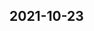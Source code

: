 
## 2021-10-23

### [<title>Docker image doesn't run with XGBoost version 1.5.0 - XGBoost</title>](https://discuss.xgboost.ai/t/docker-image-doesnt-run-with-xgboost-version-1-5-0/2513/2)